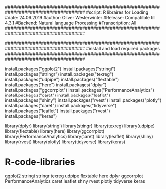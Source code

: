 #####################################################################################
#script: R libraires for Loading
#date: 24.06.2019
#author: Oliver Westerwinter
#Release: Compatilble till 4.3.1
#Backend: Natural language Processing
#Transcription: All
#####################################################################################

#####################################################################################
#install and load required packages
#####################################################################################

install.packages("ggplot2")
install.packages("stringi")
install.packages("stringr")
install.packages("texreg")
install.packages("udpipe")
install.packages("flextable")
install.packages("here")
install.packages("dplyr")
install.packages("ggcorrplot")
install.packages("PerformanceAnalytics")
install.packages("caret")
install.packages("leaflet")
install.packages("shiny")
install.packages("rvest")
install.packages("plotly")
install.packages("caret")
install.packages("tidyverse")
install.packages("leaflet")
install.packages("rvest")
install.packages("keras")


library(dplyr)
library(stringi)
library(stringr)
library(texreg)
library(udpipe)
library(flextable)
library(here)
library(ggcorrplot)
library(PerformanceAnalytics)
library(caret)
library(leaflet)
library(shiny)
library(rvest)
library(plotly)
library(tidyverse)
library(keras)




# R-code-libraries
ggplot2
stringi
stringr
texreg
udpipe
flextable
here
dplyr
ggcorrplot
PerformanceAnalytics
caret
leaflet
shiny
rvest
plotly
tidyverse
keras
